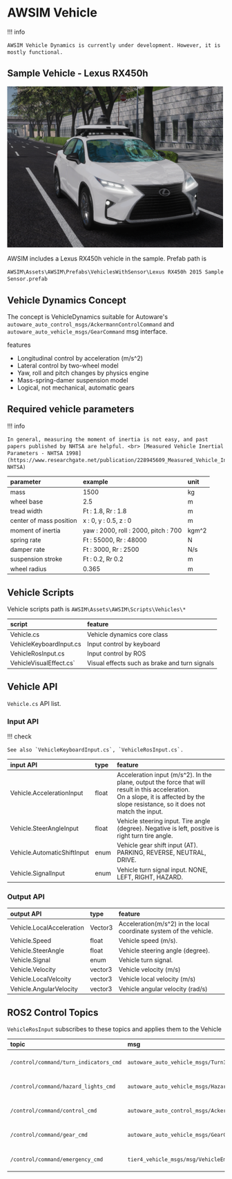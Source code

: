 # AWSIM Vehicle

!!! info

    AWSIM Vehicle Dynamics is currently under development. However, it is mostly functional.

## Sample Vehicle - Lexus RX450h

<img src=image_0.png width=500px>

AWSIM includes a Lexus RX450h vehicle in the sample. Prefab path is
```
AWSIM\Assets\AWSIM\Prefabs\VehiclesWithSensor\Lexus RX450h 2015 Sample Sensor.prefab
```

## Vehicle Dynamics Concept

The concept is VehicleDynamics suitable for Autoware's `autoware_auto_control_msgs/AckermannControlCommand` and `autoware_auto_vehicle_msgs/GearCommand` msg interface.

features

- Longitudinal control by acceleration (m/s^2)
- Lateral control by two-wheel model
- Yaw, roll and pitch changes by physics engine
- Mass-spring-damer suspension model
- Logical, not mechanical, automatic gears

## Required vehicle parameters

!!! info

    In general, measuring the moment of inertia is not easy, and past papers published by NHTSA are helpful. <br> [Measured Vehicle Inertial Parameters - NHTSA 1998](https://www.researchgate.net/publication/228945609_Measured_Vehicle_Inertial_Parameters-NHTSA)

|parameter|example|unit|
|:--|:--|:--|
|mass|1500|kg|
|wheel base|2.5|m|
|tread width|Ft : 1.8, Rr : 1.8|m|
|center of mass position|x : 0, y : 0.5, z : 0|m|
|moment of inertia|yaw : 2000, roll : 2000, pitch : 700|kgm^2|
|spring rate|Ft : 55000, Rr : 48000|N|
|damper rate|Ft : 3000, Rr : 2500|N/s|
|suspension stroke|Ft : 0.2, Rr 0.2|m|
|wheel radius|0.365|m|

## Vehicle Scripts

Vehicle scripts path is `AWSIM\Assets\AWSIM\Scripts\Vehicles\*`

|script|feature|
|:--|:--|
|Vehicle.cs|Vehicle dynamics core class|
|VehicleKeyboardInput.cs|Input control by keyboard|
|VehicleRosInput.cs|Input control by ROS|
|VehicleVisualEffect.cs`|Visual effects such as brake and turn signals|

## Vehicle API
`Vehicle.cs` API list.

### Input API

!!! check

    See also `VehicleKeyboardInput.cs`, `VehicleRosInput.cs`.

|input API|type|feature|
|:--|:--|:--|
|Vehicle.AccelerationInput|float|Acceleration input (m/s^2). In the plane, output the force that will result in this acceleration.<br> On a slope, it is affected by the slope resistance, so it does not match the input.|
|Vehicle.SteerAngleInput|float|Vehicle steering input. Tire angle (degree). Negative is left, positive is right turn tire angle.|
|Vehicle.AutomaticShiftInput|enum|Vehicle gear shift input (AT). PARKING, REVERSE, NEUTRAL, DRIVE.|
|Vehicle.SignalInput|enum|Vehicle turn signal input. NONE, LEFT, RIGHT, HAZARD.|

### Output API

|output API|type|feature|
|:--|:--|:--|
|Vehicle.LocalAcceleration|Vector3|Acceleration(m/s^2) in the local coordinate system of the vehicle.|
|Vehicle.Speed|float|Vehicle speed (m/s).|
|Vehicle.SteerAngle|float|Vehicle steering angle (degree).|
|Vehicle.Signal|enum|Vehicle turn signal.|
|Vehicle.Velocity|vector3|Vehicle velocity (m/s)|
|Vehicle.LocalVelcoity|vector3|Vehicle local velocity (m/s)|
|Vehicle.AngularVelocity|vector3|Vehicle angular velocity (rad/s)|

## ROS2 Control Topics

`VehicleRosInput` subscribes to these topics and applies them to the Vehicle

|topic|msg|frame_id|hz|QoS|
|:--|:--|:--|:--|:--|
|`/control/command/turn_indicators_cmd`|`autoware_auto_vehicle_msgs/TurnIndicatorsCommand`|none|`10`|`Reliable`,<br> `TransientLocal`,<br> `KeepLast/1`|
|`/control/command/hazard_lights_cmd`|`autoware_auto_vehicle_msgs/HazardLightsCommand`|none|`10`|`Reliable`,<br> `TransientLocal`,<br> `KeepLast/1`|
|`/control/command/control_cmd`|`autoware_auto_control_msgs/AckermannControlCommand`|none|`60`|`Reliable`,<br> `TransientLocal`,<br> `KeepLast/1`|
|`/control/command/gear_cmd`|`autoware_auto_vehicle_msgs/GearCommand`|none|`10`|`Reliable`,<br> `TransientLocal`,<br> `KeepLast/1`|
|`/control/command/emergency_cmd`|`tier4_vehicle_msgs/msg/VehicleEmergencyStamped`|none|`60`|`Reliable`,<br> `TransientLocal`,<br> `KeepLast/1`|